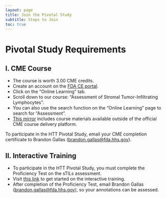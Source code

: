 ```yaml
---
layout: page
title: Join the Pivotal Study 
subtitle: Steps to Join
toc: true
---
```


# Pivotal Study Requirements

## I. CME Course
 * The course is worth 3.00 CME credits.
 * Create an account on the [FDA CE portal](https://ceportal.fda.gov/).
 * Click on the “Online Learning” tab. 
 * Scroll down to our course: “Assessment of Stromal Tumor-Infiltrating Lymphocytes”. 
  * You can also use the search function on the “Online Learning” page to search for “Assessment”.
 * [This mirror](/training-2023/cmeCourse.md) includes course materials available outside of the official CME course delivery platform. 


To participate in the HTT Pivotal Study, email your CME completion certificate to Brandon Gallas (brandon.gallas@fda.hhs.gov).

## II. Interactive Training
 * To participate in the HTT Pivotal Study, you must complete the Proficiency Test on the sTILs assessment.
 * Visit [this link](\training-2023\interactiveTraining-gettingStarted.md) to get started on the interactive training.
 * After completion of the Proficiency Test, email Brandon Gallas (brandon.gallas@fda.hhs.gov), so your annotations can be assessed.